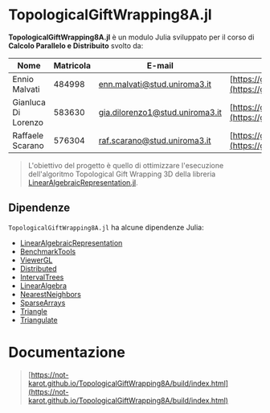 # TopologicalGiftWrapping8A.jl

**TopologicalGiftWrapping8A.jl** è un modulo Julia
sviluppato per il corso di **Calcolo Parallelo e Distribuito** svolto da:

| Nome | Matricola | E-mail | Profilo Github |
| --- | --- | --- | --- |
| Ennio Malvati | 484998 | enn.malvati@stud.uniroma3.it | [https://github.com/Ennio28](https://github.com/Ennio28) |
| Gianluca Di Lorenzo | 583630 | gia.dilorenzo1@stud.uniroma3.it | [https://github.com/CostaG25](https://github.com/CostaG25) |
| Raffaele Scarano | 576304 | raf.scarano@stud.uniroma3.it | [https://github.com/not-Karot](https://github.com/not-Karot) |

> L'obiettivo del progetto è quello di ottimizzare l'esecuzione dell'algoritmo Topological Gift
Wrapping 3D della libreria [LinearAlgebraicRepresentation.jl](https://github.com/cvdlab/LinearAlgebraicRepresentation.jl).


## Dipendenze

`TopologicalGiftWrapping8A.jl` ha alcune dipendenze Julia:

- [LinearAlgebraicRepresentation](https://cvdlab.github.io/LinearAlgebraicRepresentation.jl)
- [BenchmarkTools](https://github.com/JuliaCI/BenchmarkTools.jl)
- [ViewerGL](https://github.com/cvdlab/ViewerGL.jl)
- [Distributed](https://docs.julialang.org/en/v1/stdlib/Distributed/)
- [IntervalTrees](https://github.com/BioJulia/IntervalTrees.jl)
- [LinearAlgebra](https://docs.julialang.org/en/v1/stdlib/LinearAlgebra/)
- [NearestNeighbors](https://github.com/KristofferC/NearestNeighbors.jl)
- [SparseArrays](https://docs.julialang.org/en/v1/stdlib/SparseArrays/)
- [Triangle](https://github.com/cvdlab/Triangle.jl)
- [Triangulate](https://github.com/JuliaGeometry/Triangulate.jl)


# Documentazione

> [https://not-karot.github.io/TopologicalGiftWrapping8A/build/index.html](https://not-karot.github.io/TopologicalGiftWrapping8A/build/index.html)
